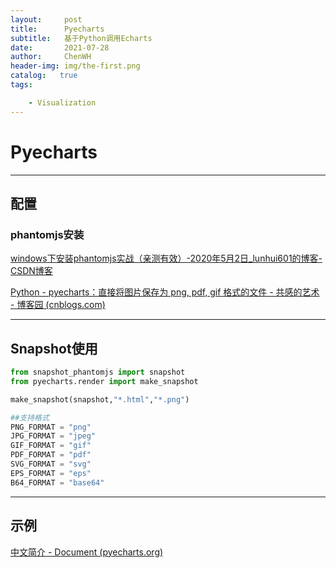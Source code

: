 ```yaml
---
layout:     post
title:      Pyecharts
subtitle:   基于Python调用Echarts
date:       2021-07-28
author:     ChenWH
header-img: img/the-first.png
catalog:   true
tags:

    - Visualization
---
```


# Pyecharts

----

## 配置

### phantomjs安装

[windows下安装phantomjs实战（亲测有效）-2020年5月2日_lunhui601的博客-CSDN博客](https://blog.csdn.net/lunhui601/article/details/105892613)

[Python - pyecharts：直接将图片保存为 png, pdf, gif 格式的文件 - 共感的艺术 - 博客园 (cnblogs.com)](https://www.cnblogs.com/my-global/articles/12662614.html)

-----

## Snapshot使用

```python
from snapshot_phantomjs import snapshot
from pyecharts.render import make_snapshot

make_snapshot(snapshot,"*.html","*.png")

##支持格式
PNG_FORMAT = "png"
JPG_FORMAT = "jpeg"
GIF_FORMAT = "gif"
PDF_FORMAT = "pdf"
SVG_FORMAT = "svg"
EPS_FORMAT = "eps"
B64_FORMAT = "base64"
```



-----

## 示例

[中文简介 - Document (pyecharts.org)](https://gallery.pyecharts.org/#/README)
